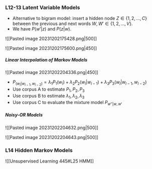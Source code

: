 ### L12-13 Latent Variable Models

* Alternative to bigram model: insert a hidden node $Z \in \{1, 2, \dots, C\}$ between the previous and next words $W, W' \in \{1, 2, \dots, V\}$.
* We have $P(w'|z)$ and $P(z|w)$.

![[Pasted image 20231202175428.png|500]]

![[Pasted image 20231202175600.png|450]]

##### Linear Interpolation of Markov Models

![[Pasted image 20231202204336.png|450]]

* $P_(w_l|w_{l-1}, w_{l-2}) = \lambda_1 P_1(w_l) + \lambda_2 P_2(w_l|w_{l-1})+\lambda_3 P_3(w_l|w_{l-1},w_{l-2})$
* Use corpus A to estimate $P_1, P_2, P_3$
* Use corpus B to estimate $\lambda_1, \lambda_2, \lambda_3$
* Use corpus C to evaluate the mixture model $P_{w''|w, w'}$

##### Noisy-OR Models

![[Pasted image 20231202204632.png|500]]

![[Pasted image 20231202204643.png|500]]

### L14 Hidden Markov Models

![[Unsupervised Learning 445#L25 HMM]]


